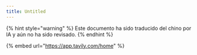 ```yaml
---
title: Untitled
---
```


{% hint style="warning" %}
Este documento ha sido traducido del chino por IA y aún no ha sido revisado.
{% endhint %}

{% embed url="https://app.tavily.com/home" %}